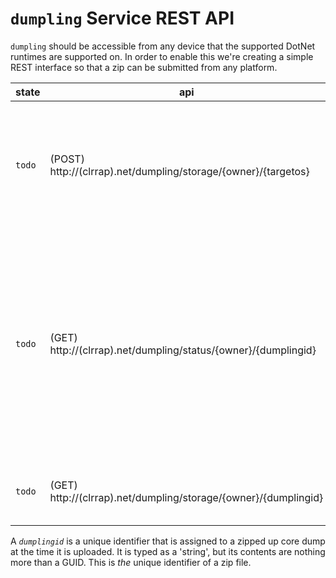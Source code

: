 # `dumpling` Service REST API
`dumpling` should be accessible from any device that the supported DotNet runtimes are supported on. In order to enable this we're creating a simple REST interface so that a zip can be submitted from any platform.


|state| api | parameters | returns | description |
|---|---|---|---|---|
|`todo` | (POST) http://(clrrap).net/dumpling/storage/{owner}/{targetos} | `owner`, `targetos`, `file` | (*string*) `dumplingid` | upload a zip file that contains a core dump, as well as the runtime artifacts responsible for the crash. |
|`todo` | (GET) http://(clrrap).net/dumpling/status/{owner}/{dumplingid} | `owner`, `dumplingid` | (*string*) `status` | after a dump has been uploaded, we enqueue it for analysis. To find out how far along in the process a dump submission is, you can query its state using this api. |
|`todo` | (GET) http://(clrrap).net/dumpling/storage/{owner}/{dumplingid} | `owner`, `dumplingid` | (*binary*) `zip-file` | download a previously uploaded dump zip file. |

A *`dumplingid`* is a unique identifier that is assigned to a zipped up core dump at the time it is uploaded. It is typed as a 'string', but its contents are nothing more than a GUID. This is *the* unique identifier of a zip file.



